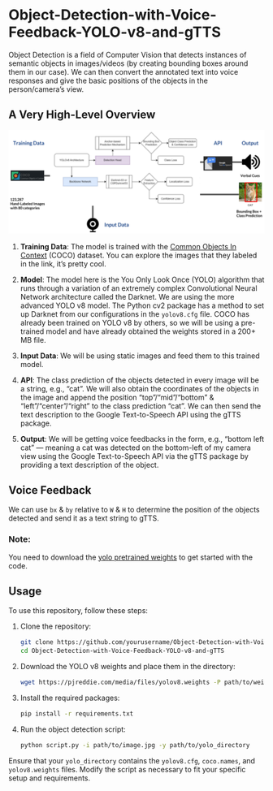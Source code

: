 # Object-Detection-with-Voice-Feedback-YOLO-v8-and-gTTS

Object Detection is a field of Computer Vision that detects instances of semantic objects in images/videos (by creating bounding boxes around them in our case). We can then convert the annotated text into voice responses and give the basic positions of the objects in the person/camera’s view.

## A Very High-Level Overview

<p align="center">
 <img src="overview.png" alt="Overview Image">
</p>

1. **Training Data**: The model is trained with the [Common Objects In Context](https://cocodataset.org/#explore) (COCO) dataset. You can explore the images that they labeled in the link, it’s pretty cool.

2. **Model**: The model here is the You Only Look Once (YOLO) algorithm that runs through a variation of an extremely complex Convolutional Neural Network architecture called the Darknet. We are using the more advanced YOLO v8 model. The Python cv2 package has a method to set up Darknet from our configurations in the `yolov8.cfg` file. COCO has already been trained on YOLO v8 by others, so we will be using a pre-trained model and have already obtained the weights stored in a 200+ MB file.

3. **Input Data**: We will be using static images and feed them to this trained model.

4. **API**: The class prediction of the objects detected in every image will be a string, e.g., “cat”. We will also obtain the coordinates of the objects in the image and append the position “top”/“mid”/“bottom” & “left”/“center”/“right” to the class prediction “cat”. We can then send the text description to the Google Text-to-Speech API using the gTTS package.

5. **Output**: We will be getting voice feedbacks in the form, e.g., “bottom left cat” — meaning a cat was detected on the bottom-left of my camera view using the Google Text-to-Speech API via the gTTS package by providing a text description of the object.

## Voice Feedback

We can use `bx` & `by` relative to `W` & `H` to determine the position of the objects detected and send it as a text string to gTTS.

### Note:
You need to download the [yolo pretrained weights](https://pjreddie.com/media/files/yolov8.weights) to get started with the code.

## Usage

To use this repository, follow these steps:

1. Clone the repository:
   ```sh
   git clone https://github.com/yourusername/Object-Detection-with-Voice-Feedback-YOLO-v8-and-gTTS.git
   cd Object-Detection-with-Voice-Feedback-YOLO-v8-and-gTTS
   ```

2. Download the YOLO v8 weights and place them in the directory:
   ```sh
   wget https://pjreddie.com/media/files/yolov8.weights -P path/to/weights/directory
   ```

3. Install the required packages:
   ```sh
   pip install -r requirements.txt
   ```

4. Run the object detection script:
   ```sh
   python script.py -i path/to/image.jpg -y path/to/yolo_directory
   ```

Ensure that your `yolo_directory` contains the `yolov8.cfg`, `coco.names`, and `yolov8.weights` files. Modify the script as necessary to fit your specific setup and requirements.
